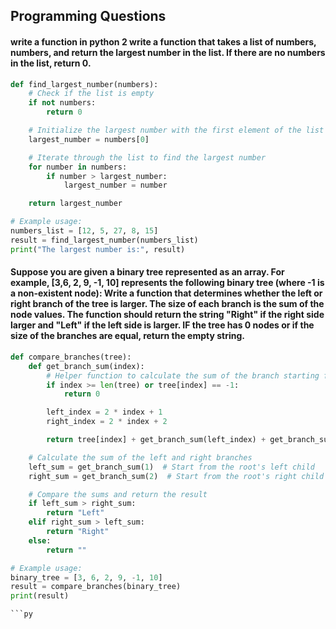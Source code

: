 ## Programming Questions

#### write a function in python 2 write a function that takes a list of numbers, numbers, and return the largest number in the list. If there are no numbers in the list, return 0. 
```py
def find_largest_number(numbers):
    # Check if the list is empty
    if not numbers:
        return 0

    # Initialize the largest number with the first element of the list
    largest_number = numbers[0]

    # Iterate through the list to find the largest number
    for number in numbers:
        if number > largest_number:
            largest_number = number

    return largest_number

# Example usage:
numbers_list = [12, 5, 27, 8, 15]
result = find_largest_number(numbers_list)
print("The largest number is:", result)
```
#### Suppose you are given a binary tree represented as an array. For example, [3,6, 2, 9, -1, 10] represents the following binary tree (where -1 is a non-existent node): Write a function that determines whether the left or right branch of the tree is larger. The size of each branch is the sum of the node values. The function should return the string "Right" if the right side larger and "Left" if the left side is larger. IF the tree has 0 nodes or if the size of the branches are equal, return the empty string. 

```py
def compare_branches(tree):
    def get_branch_sum(index):
        # Helper function to calculate the sum of the branch starting from the given index
        if index >= len(tree) or tree[index] == -1:
            return 0

        left_index = 2 * index + 1
        right_index = 2 * index + 2

        return tree[index] + get_branch_sum(left_index) + get_branch_sum(right_index)

    # Calculate the sum of the left and right branches
    left_sum = get_branch_sum(1)  # Start from the root's left child
    right_sum = get_branch_sum(2)  # Start from the root's right child

    # Compare the sums and return the result
    if left_sum > right_sum:
        return "Left"
    elif right_sum > left_sum:
        return "Right"
    else:
        return ""

# Example usage:
binary_tree = [3, 6, 2, 9, -1, 10]
result = compare_branches(binary_tree)
print(result)

```py

